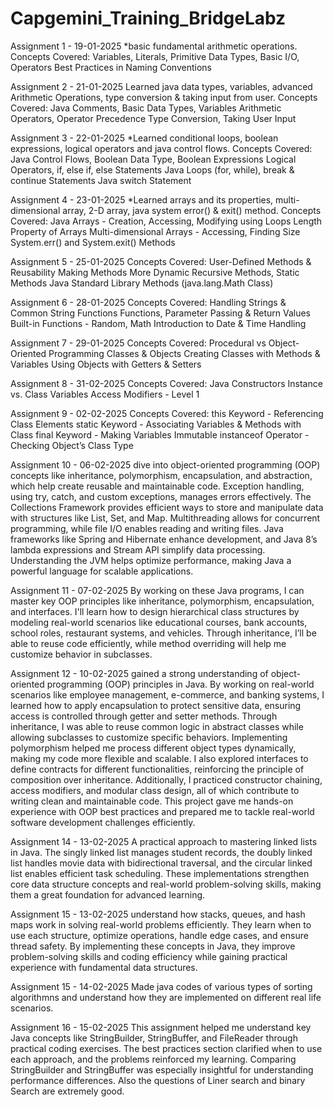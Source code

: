 # Capgemini_Training_BridgeLabz

Assignment 1 - 19-01-2025 \*basic fundamental arithmetic operations. Concepts Covered: Variables, Literals, Primitive Data Types, Basic I/O, Operators Best Practices in Naming Conventions

Assignment 2 - 21-01-2025 Learned java data types, variables, advanced Arithmetic Operations, type conversion & taking input from user.
Concepts Covered: Java Comments, Basic Data Types, Variables Arithmetic Operators, Operator Precedence Type Conversion, Taking User Input

Assignment 3 - 22-01-2025 \*Learned conditional loops, boolean expressions, logical operators and java control flows. Concepts Covered: Java Control Flows, Boolean Data Type, Boolean Expressions Logical Operators, if, else if, else Statements Java Loops (for, while), break & continue Statements Java switch Statement

Assignment 4 - 23-01-2025 \*Learned arrays and its properties, multi-dimensional array, 2-D array, java system error() & exit() method. Concepts Covered: Java Arrays - Creation, Accessing, Modifying using Loops Length Property of Arrays Multi-dimensional Arrays - Accessing, Finding Size System.err() and System.exit() Methods

Assignment 5 - 25-01-2025 Concepts Covered: User-Defined Methods & Reusability Making Methods More Dynamic Recursive Methods, Static Methods Java Standard Library Methods (java.lang.Math Class)

Assignment 6 - 28-01-2025 Concepts Covered: Handling Strings & Common String Functions Functions, Parameter Passing & Return Values Built-in Functions - Random, Math Introduction to Date & Time Handling

Assignment 7 - 29-01-2025 Concepts Covered: Procedural vs Object-Oriented Programming Classes & Objects Creating Classes with Methods & Variables Using Objects with Getters & Setters

Assignment 8 - 31-02-2025 Concepts Covered: Java Constructors Instance vs. Class Variables Access Modifiers - Level 1

Assignment 9 - 02-02-2025
Concepts Covered: this Keyword - Referencing Class Elements
static Keyword - Associating Variables & Methods with Class
final Keyword - Making Variables Immutable
instanceof Operator - Checking Object’s Class Type

Assignment 10 - 06-02-2025
dive into object-oriented programming (OOP) concepts like inheritance, polymorphism, encapsulation, and abstraction, which help create reusable and maintainable code. Exception handling, using try, catch, and custom exceptions, manages errors effectively. The Collections Framework provides efficient ways to store and manipulate data with structures like List, Set, and Map. Multithreading allows for concurrent programming, while file I/O enables reading and writing files. Java frameworks like Spring and Hibernate enhance development, and Java 8’s lambda expressions and Stream API simplify data processing. Understanding the JVM helps optimize performance, making Java a powerful language for scalable applications.

Assignment 11 - 07-02-2025
By working on these Java programs, I can master key OOP principles like inheritance, polymorphism, encapsulation, and interfaces. I'll learn how to design hierarchical class structures by modeling real-world scenarios like educational courses, bank accounts, school roles, restaurant systems, and vehicles. Through inheritance, I’ll be able to reuse code efficiently, while method overriding will help me customize behavior in subclasses.

Assignment 12 - 10-02-2025
gained a strong understanding of object-oriented programming (OOP) principles in Java. By working on real-world scenarios like employee management, e-commerce, and banking systems, I learned how to apply encapsulation to protect sensitive data, ensuring access is controlled through getter and setter methods. Through inheritance, I was able to reuse common logic in abstract classes while allowing subclasses to customize specific behaviors. Implementing polymorphism helped me process different object types dynamically, making my code more flexible and scalable. I also explored interfaces to define contracts for different functionalities, reinforcing the principle of composition over inheritance. Additionally, I practiced constructor chaining, access modifiers, and modular class design, all of which contribute to writing clean and maintainable code. This project gave me hands-on experience with OOP best practices and prepared me to tackle real-world software development challenges efficiently.

Assignment 14 - 13-02-2025 A practical approach to mastering linked lists in Java. The singly linked list manages student records, the doubly linked list handles movie data with bidirectional traversal, and the circular linked list enables efficient task scheduling. These implementations strengthen core data structure concepts and real-world problem-solving skills, making them a great foundation for advanced learning.

Assignment 15 - 13-02-2025 understand how stacks, queues, and hash maps work in solving real-world problems efficiently. They learn when to use each structure, optimize operations, handle edge cases, and ensure thread safety. By implementing these concepts in Java, they improve problem-solving skills and coding efficiency while gaining practical experience with fundamental data structures.

Assignment 15 - 14-02-2025 Made java codes of various types of sorting algorithmns and understand how they are implemented on different real life scenarios.

Assignment 16 - 15-02-2025 This assignment helped me understand key Java concepts like StringBuilder, StringBuffer, and FileReader through practical coding exercises. The best practices section clarified when to use each approach, and the problems reinforced my learning. Comparing StringBuilder and StringBuffer was especially insightful for understanding performance differences. Also the questions of Liner search and binary Search are extremely good.